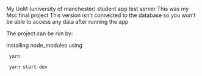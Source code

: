 My UoM (university of manchester) student app test server
This was my Msc final project
This version isn't connected to the database so you won't be able to access any data after running the app

The project can be run by:

  installing node_modules using
	
	 yarn
  
  	 yarn start-dev

